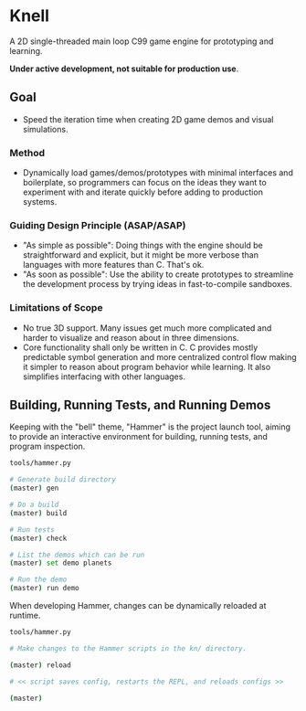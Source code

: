 # Knell

A 2D single-threaded main loop C99 game engine for prototyping and learning.

**Under active development, not suitable for production use**.

## Goal

- Speed the iteration time when creating 2D game demos and visual simulations.

### Method

- Dynamically load games/demos/prototypes with minimal interfaces and
  boilerplate, so programmers can focus on the ideas they want to experiment
  with and iterate quickly before adding to production systems.

### Guiding Design Principle (ASAP/ASAP)

- "As simple as possible": Doing things with the engine should be
  straightforward and explicit, but it might be more verbose than languages with
  more features than C.  That's ok.
- "As soon as possible": Use the ability to create prototypes to streamline
  the development process by trying ideas in fast-to-compile sandboxes.

### Limitations of Scope

- No true 3D support.  Many issues get much more complicated and harder to
  visualize and reason about in three dimensions.
- Core functionality shall only be written in C.  C provides mostly predictable
  symbol generation and more centralized control flow making it simpler to
  reason about program behavior while learning.  It also simplifies interfacing
  with other languages.

## Building, Running Tests, and Running Demos

Keeping with the "bell" theme, "Hammer" is the project launch tool, aiming to
provide an interactive environment for building, running tests, and program
inspection.

```bash
tools/hammer.py

# Generate build directory
(master) gen

# Do a build
(master) build

# Run tests
(master) check

# List the demos which can be run
(master) set demo planets

# Run the demo
(master) run demo
```

When developing Hammer, changes can be dynamically reloaded at runtime.

```bash
tools/hammer.py

# Make changes to the Hammer scripts in the kn/ directory.

(master) reload

# << script saves config, restarts the REPL, and reloads configs >>

(master)
```

